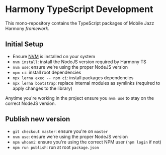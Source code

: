 # Harmony TypeScript Development

This mono-repository contains the TypeScript packages of Mobile Jazz Harmony _framework_.

## Initial Setup

- Ensure [NVM](https://github.com/nvm-sh/nvm) is installed on your system
- `nvm install`: install the NodeJS version required by Harmony TS
- `nvm use`: ensure we're using the proper NodeJS version
- `npm ci`: install root dependencies
- `npx lerna exec -- npm ci`: install packages dependencies
- `npx lerna bootstrap`: replace internal modules as symlinks (required to apply changes to the library)

Anytime you're working in the project ensure you `nvm use` to stay on the correct NodeJS version.

## Publish new version

- `git checkout master`: ensure you're on `master`
- `nvm use`: ensure we're using the proper NodeJS version
- `npm whoami`: ensure you're using the correct NPM user (`npm login` if not)
- `npm run publish`: run at root `package.json`
